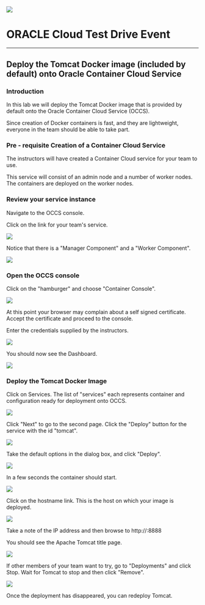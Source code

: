 ![](../common/images/customer.logo.png)
---
# ORACLE Cloud Test Drive Event
----
## Deploy the Tomcat Docker image (included by default) onto Oracle Container Cloud Service

### Introduction
In this lab we will deploy the Tomcat Docker image that is provided by default onto the Oracle Container Cloud Service (OCCS).

Since creation of Docker containers is fast, and they are lightweight, everyone in the team should be able to take part.

### Pre - requisite Creation of a Container Cloud Service
The instructors will have created a Container Cloud service for your team to use.

This service will consist of an admin node and a number of worker nodes.  The containers are deployed on the worker nodes.

### Review your service instance
Navigate to the OCCS console.

Click on the link for your team's service.

![](deploy-images/OCCS-service-console.png)

Notice that there is a "Manager Component" and a "Worker Component".

![](deploy-images/manager-worker.png)

### Open the OCCS console
Click on the "hamburger" and choose "Container Console".

![](deploy-images/burger-console.png)

At this point your browser may complain about a self signed certificate.  Accept the certificate and proceed to the console.

Enter the credentials supplied by the instructors.

![](deploy-images/admin-login.png)

You should now see the Dashboard.

![](deploy-images/dashboard.png)

### Deploy the Tomcat Docker Image

Click on Services.  The list of "services" each represents container and configuration ready for deployment onto OCCS.

![](deploy-images/services-page-1.png)

Click "Next" to go to the second page.  Click the "Deploy" button for the service with the id "tomcat".

![](deploy-images/services-page-2.png)

Take the default options in the dialog box, and click "Deploy".

![](deploy-images/deployment-defaults.png)

In a few seconds the container should start.

![](deploy-images/deployed.png)

Click on the hostname link.  This is the host on which your image is deployed.

![](deploy-images/host.png)

Take a note of the IP address and then browse to http://<host-ip-address>:8888

You should see the Apache Tomcat title page.

![](deploy-images/tomcat.png)

If other members of your team want to try, go to "Deployments" and click Stop.  Wait for Tomcat to stop and then click "Remove".

![](deploy-images/deployments.png)

Once the deployment has disappeared, you can redeploy Tomcat.
